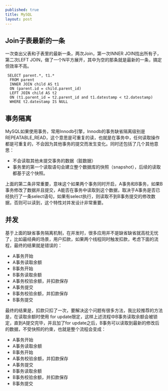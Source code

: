 ```yaml
---
published: true
title: MySQL
layout: post
---
```


## Join子表最新的一条

一次查出父表和子表里的最新一条，两次Join，第一次INNER JOIN找出所有子，第二次LEFT JOIN，做了一个N平方展开，其中为空的那条就是最新的一条，搞定但效率不高。

```
 SELECT parent.*, t1.*
  FROM parent
  INNER JOIN child AS t1
  ON (parent.id = child.parent_id)
  LEFT JOIN child AS t2
  ON (t1.parent_id = t2.parent_id and t1.datestamp < t2.datestamp)
  WHERE t2.datestamp IS NULL
```    

## 事务隔离
MySQL如果使用事务，常用Innodb引擎，Innodb的事务缺省隔离级别是REPEATABLE_READ，这个意思是可重复的读，也就是在事务中，任何读取操作都是可重复的，不会因为其他事务的提交而发生变化。同时还包括了几个其他意思：

* 不会读取其他未提交事务的数据（脏数据）
* 事务里的第一个读取语句会建立整个数据库的快照（snapshot），后续的读取都基于这个快照。

上面的第二条非常重要，意味这个如果两个事务同时开启，A事务和B事务，如果B事务修改了数据并且提交，A能否在事务中读取到这个数据，取决于A事务是否已经执行了一条select语句，如果有select执行，则读取不到B事务提交的修改数据，否则可以读到，这个特性对并发设计非常重要。

## 并发
基于上面的缺省事务隔离机制，在并发时，很多应用并不是缺省缺省就高枕无忧了，比如最经典的场景，用户扣款，如果两个线程同时触发扣款，考虑下面的流程，最终的结果就是错误的：

* A事务开始
* A事务读取余额
* B事务开始
* B事务读取余额
* A事务校验余额，并扣款保存
* A事务提交
* B事务校验余额，并扣款保存
* B事务提交

最终的结果是，扣款只扣了一次，要解决这个问题有很多方法，我比较推荐的方法是，在读取余额时使用 for update限定，这样上述流程中B事务读取余额会被锁定，直到A提交完毕，并且加了for update之后，B事务可以读取到最新的修改后的数据，不受快照的约束，也就是整个流程会变成：

* A事务开始
* A事务读取余额
* B事务开始
* A事务校验余额，并扣款保存
* A事务提交
* B事务读取余额
* B事务校验余额，并扣款保存
* B事务提交
